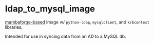 # ldap_to_mysql_image
[mambaforge-based](https://quay.io/repository/condaforge/mambaforge) image
w/ `python-ldap`, `mysqlclient`, and `krbcontext` libraries.

Intended for use in syncing data from an AD to a MySQL db.
